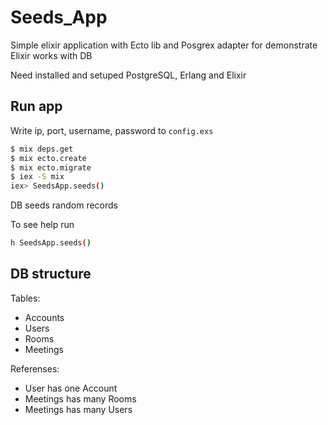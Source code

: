 # Seeds_App

Simple elixir application with Ecto lib and Posgrex adapter for demonstrate Elixir works with DB

Need installed and setuped PostgreSQL, Erlang and Elixir

## Run app

Write ip, port, username, password to `config.exs`

```bash
$ mix deps.get
$ mix ecto.create
$ mix ecto.migrate
$ iex -S mix
iex> SeedsApp.seeds()
```

DB seeds random records

To see help run

```bash
h SeedsApp.seeds()
```

## DB structure

Tables:

* Accounts
* Users
* Rooms
* Meetings

Referenses:

* User has one Account
* Meetings has many Rooms
* Meetings has many Users
